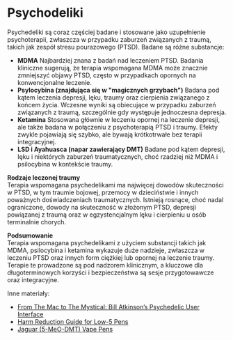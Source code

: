 # Psychodeliki

Psychedeliki są coraz częściej badane i stosowane jako uzupełnienie psychoterapii, zwłaszcza w przypadku zaburzeń związanych z traumą, takich jak zespół stresu pourazowego (PTSD). Badane są różne substancje:

- **MDMA** Najbardziej znana z badań nad leczeniem PTSD. Badania kliniczne sugerują, że terapia wspomagana MDMA może znacznie zmniejszyć objawy PTSD, często w przypadkach opornych na konwencjonalne leczenie.
- **Psylocybina (znajdująca się w "magicznych grzybach")** Badana pod kątem leczenia depresji, lęku, traumy oraz cierpienia związanego z końcem życia. Wczesne wyniki są obiecujące w przypadku zaburzeń związanych z traumą, szczególnie gdy występuje jednoczesna depresja.
- **Ketamina** Stosowana głównie w leczeniu opornej na leczenie depresji, ale także badana w połączeniu z psychoterapią PTSD i traumy. Efekty zwykle pojawiają się szybko, ale bywają krótkotrwałe bez terapii integracyjnej.
- **LSD i Ayahuasca (napar zawierający DMT)** Badane pod kątem depresji, lęku i niektórych zaburzeń traumatycznych, choć rzadziej niż MDMA i psilocybina w kontekście traumy.

**Rodzaje leczonej traumy**  
Terapia wspomagana psychedelikami ma najwięcej dowodów skuteczności w PTSD, w tym traumie bojowej, przemocy w dzieciństwie i innych poważnych doświadczeniach traumatycznych. Istnieją rosnące, choć nadal ograniczone, dowody na skuteczność w złożonym PTSD, depresji powiązanej z traumą oraz w egzystencjalnym lęku i cierpieniu u osób terminalnie chorych.

**Podsumowanie**  
Terapia wspomagana psychedelikami z użyciem substancji takich jak MDMA, psilocybina i ketamina wykazuje duże nadzieje, zwłaszcza w leczeniu PTSD oraz innych form ciężkiej lub opornej na leczenie traumy. Terapie te prowadzone są pod nadzorem klinicznym, a kluczowe dla długoterminowych korzyści i bezpieczeństwa są sesje przygotowawcze oraz integracyjne.

Inne materiały:
* [From The Mac to The Mystical: Bill Atkinson’s Psychedelic User Interface](https://patternproject.substack.com/p/from-the-mac-to-the-mystical-bill)
* [Harm Reduction Guide for Low-5 Pens](https://patternproject.substack.com/p/harm-reduction-guide-for-low-5-pens)
* [Jaguar (5-MeO-DMT) Vape Pens](https://erowid.org/chemicals/5meo_dmt/5meo_dmt_article2_vape_pens_v2.shtml)